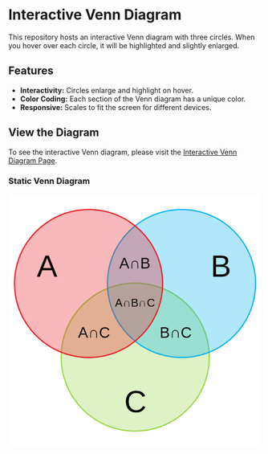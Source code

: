 # Interactive Venn Diagram

This repository hosts an interactive Venn diagram with three circles. When you hover over each circle, it will be highlighted and slightly enlarged.

## Features

- **Interactivity:** Circles enlarge and highlight on hover.
- **Color Coding:** Each section of the Venn diagram has a unique color.
- **Responsive:** Scales to fit the screen for different devices.

## View the Diagram

To see the interactive Venn diagram, please visit the [Interactive Venn Diagram Page](https://mboffelli.github.io/venn-diagram/).

### Static Venn Diagram
![Static Venn Diagram](https://github.com/mboffelli/venn-diagram/blob/main/venn-diagram-3.png)
